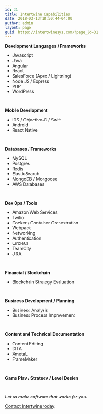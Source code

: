 ```yaml
---
id: 31
title: Intertwine Capabilities
date: 2018-03-13T18:50:44-04:00
author: admin
layout: page
guid: https://intertwinesys.com/?page_id=31
---
```

**Development Languages / Frameworks**

  * Javascript
  * Java
  * Angular
  * React
  * SalesForce (Apex / Lightning)
  * Node JS / Express
  * PHP
  * WordPress

&nbsp;

**Mobile Development**

  * iOS / Objective-C / Swift
  * Android
  * React Native

&nbsp;

**Databases / Frameworks**

  * MySQL
  * Postgres
  * Redis
  * ElasticSearch
  * MongoDB / Mongoose
  * AWS Databases

&nbsp;

**Dev Ops / Tools**

  * Amazon Web Services
  * Twilio
  * Docker / Container Orchestration
  * Webpack
  * Networking
  * Authentication
  * CircleCI
  * TeamCity
  * JIRA

&nbsp;

**Financial / Blockchain**

  * Blockchain Strategy Evaluation

&nbsp;

**Business Development / Planning**

  * Business Analysis
  * Business Process Improvement

&nbsp;

**Content and Technical Documentation**

  * Content Editing
  * DITA
  * XmetaL
  * FrameMaker

&nbsp;

**Game Play / Strategy / Level Design**

&nbsp;

_Let us make software that works for you._

[Contact Intertwine today](https://intertwinesys.com/contact/).